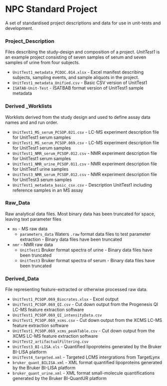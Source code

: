 # NPC Standard Project

A set of standardised project descriptions and data for use in unit-tests and development.

<!-- - Refer to [Nomenclature](ADD READTHE DOCS LINK HERE) page in the documentation for the standardised vocabulary used throughout. -->


### Project_Description

Files describing the study-design and composition of a project. *UnitTest1* is an example project consisting of seven samples of serum and seven samples of urine from four subjects.

- `UnitTest1_metadata_PCDOC.014.xlsx` - Excel manifest describing subjects, sampling events, and sample aliquots in the project.
- `UnitTest1_metadata_Unified.csv` - Basic CSV version of UnitTest1
- `ISATAB-Unit-Test` - ISATBAB format version of UnitTest1 sample metadata


### Derived _Worklists

Worklists derived from the study design and used to define assay data names and and run order.

- `UnitTest1_MS_serum_PCSOP.021.csv` - LC-MS experiment description file for UnitTest1 serum samples
- `UnitTest1_MS_serum_PCSOP.069.csv` - LC-MS experiment description file for UnitTest1 serum samples
- `UnitTest1_NMR_serum_PCSOP.012.csv` - NMR experiment description file for UnitTest1 serum samples
- `UnitTest1_NMR_urine_PCSOP.011.csv` - NMR experiment description file for UnitTest1 urine samples
- `UnitTest3_NMR_serum_PCSOP.012.csv` - NMR experiment description file for UnitTest3 serum samples
- `UnitTest1_metadata_basic_csv.csv` - Description UnitTest1 including reference samples in an MS assay


### Raw_Data

Raw analytical data files. Most binary data has been truncated for space, leaving text parameter files

- `ms` - MS raw data 
  - `parameters_data` Waters `.raw` format data files to test parameter extraction - Binary data files have been truncated
- `nmr` - NMR raw data
  - `UnitTest1` Bruker format spectra of urine - Binary data files have been truncated
  - `UnitTest3` Bruker format spectra of serum - Binary data files have been truncated


### Derived_Data

File representing feature-extracted or otherwise processed raw data. 

- `UnitTest1_PCSOP.069_Biocrates.xlsx` - Excel output
- `UnitTest1_PCSOP.069_QI.csv` - Cut down output from the Progenesis QI LC-MS feature extraction software
- `UnitTest1_PCSOP.069_QI_intensityData.csv`
- `UnitTest1_PCSOP.069_xcms.csv` - Cut down output from the XCMS LC-MS feature extraction software
- `UnitTest1_PCSOP.069_xcms_peakTable.csv` - Cut down output from the XCMS LC-MS feature extraction software
- `UnitTest2_artifactualFiltering.csv`
- `UnitTest3_BI-LISA.xls` - Quantified lipoproteins generated by the Bruker BI-LISA platform
- `UnitTest4_targeted.xml` - Targeted LCMS intergrations from TargetLynx
- `bruker_quant_BILISA.xml` - XML format quantified lipoproteins generated by the Bruker BI-LISA platform
- `bruker_quant_urine.xml` - XML format small-molecule quantifications generated by the Bruker BI-QuantUR platform

